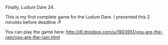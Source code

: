 Finally, Ludum Dare 24.

This is my first complete game for the Ludum Dare. I presented this 2 minutes before deadline :P

You can play the game here:
http://dl.dropbox.com/u/1903951/you-are-the-rain/you-are-the-rain.html
